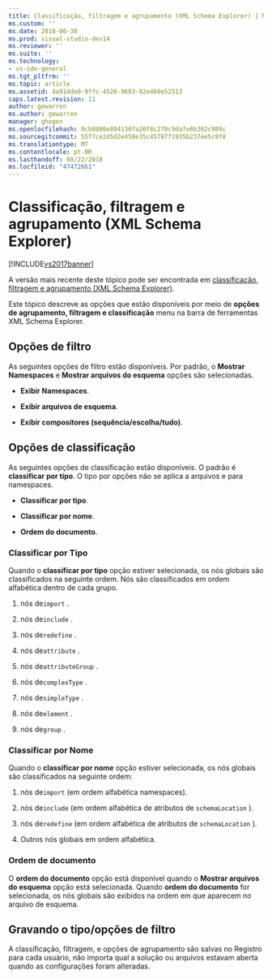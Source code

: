 ```yaml
---
title: Classificação, filtragem e agrupamento (XML Schema Explorer) | Microsoft Docs
ms.custom: ''
ms.date: 2018-06-30
ms.prod: visual-studio-dev14
ms.reviewer: ''
ms.suite: ''
ms.technology:
- vs-ide-general
ms.tgt_pltfrm: ''
ms.topic: article
ms.assetid: 4a914de0-9ffc-4526-9603-92e460e52513
caps.latest.revision: 11
author: gewarren
ms.author: gewarren
manager: ghogen
ms.openlocfilehash: 9cb8086e894130fa20f8c270c9dafe6b302c989c
ms.sourcegitcommit: 55f7ce2d5d2e458e35c45787f1935b237ee5c9f8
ms.translationtype: MT
ms.contentlocale: pt-BR
ms.lasthandoff: 08/22/2018
ms.locfileid: "47472661"
---
```

# <a name="sorting-filtering-and-grouping-xml-schema-explorer"></a>Classificação, filtragem e agrupamento (XML Schema Explorer)
[!INCLUDE[vs2017banner](../includes/vs2017banner.md)]

A versão mais recente deste tópico pode ser encontrada em [classificação, filtragem e agrupamento (XML Schema Explorer)](https://docs.microsoft.com/visualstudio/xml-tools/sorting-filtering-and-grouping-xml-schema-explorer).  
  
  
Este tópico descreve as opções que estão disponíveis por meio de **opções de agrupamento, filtragem e classificação** menu na barra de ferramentas XML Schema Explorer.  
  
## <a name="filter-options"></a>Opções de filtro  
 As seguintes opções de filtro estão disponíveis. Por padrão, o **Mostrar Namespaces** e **Mostrar arquivos do esquema** opções são selecionadas.  
  
-   **Exibir Namespaces**.  
  
-   **Exibir arquivos de esquema**.  
  
-   **Exibir compositores (sequência/escolha/tudo)**.  
  
## <a name="sorting-options"></a>Opções de classificação  
 As seguintes opções de classificação estão disponíveis. O padrão é **classificar por tipo**. O tipo por opções não se aplica a arquivos e para namespaces.  
  
-   **Classificar por tipo**.  
  
-   **Classificar por nome**.  
  
-   **Ordem do documento**.  
  
### <a name="sort-by-type"></a>Classificar por Tipo  
 Quando o **classificar por tipo** opção estiver selecionada, os nós globais são classificados na seguinte ordem. Nós são classificados em ordem alfabética dentro de cada grupo.  
  
1.  nós de`import` .  
  
2.  nós de`include` .  
  
3.  nós de`redefine` .  
  
4.  nós de`attribute` .  
  
5.  nós de`attributeGroup` .  
  
6.  nós de`complexType` .  
  
7.  nós de`simpleType` .  
  
8.  nós de`element` .  
  
9. nós de`group` .  
  
### <a name="sort-by-name"></a>Classificar por Nome  
 Quando o **classificar por nome** opção estiver selecionada, os nós globais são classificados na seguinte ordem:  
  
1.  nós de`import` (em ordem alfabética namespaces).  
  
2.  nós de`include` (em ordem alfabética de atributos de `schemaLocation` ).  
  
3.  nós de`redefine` (em ordem alfabética de atributos de `schemaLocation` ).  
  
4.  Outros nós globais em ordem alfabética.  
  
### <a name="document-order"></a>Ordem de documento  
 O **ordem do documento** opção está disponível quando o **Mostrar arquivos do esquema** opção está selecionada. Quando **ordem do documento** for selecionada, os nós globais são exibidos na ordem em que aparecem no arquivo de esquema.  
  
## <a name="persisting-sortfilter-options"></a>Gravando o tipo/opções de filtro  
 A classificação, filtragem, e opções de agrupamento são salvas no Registro para cada usuário, não importa qual a solução ou arquivos estavam aberta quando as configurações foram alteradas.





